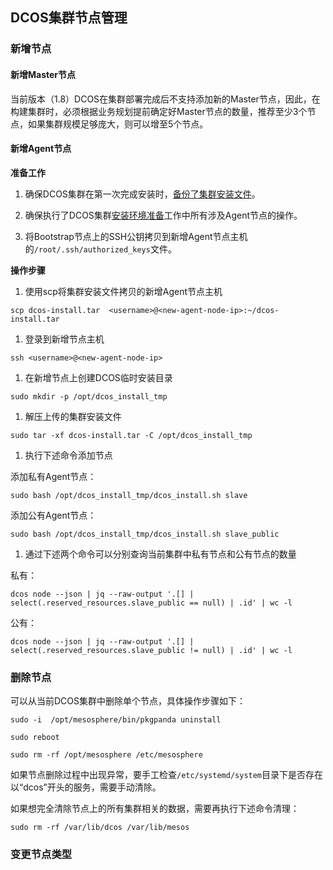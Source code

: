 ## DCOS集群节点管理

### 新增节点

#### 新增Master节点

当前版本（1.8）DCOS在集群部署完成后不支持添加新的Master节点，因此，在构建集群时，必须根据业务规划提前确定好Master节点的数量，推荐至少3个节点，如果集群规模足够庞大，则可以增至5个节点。

#### 新增Agent节点

**准备工作**

1. 确保DCOS集群在第一次完成安装时，[备份了集群安装文件](/dcos-install-backup-installer-file.md)。

2. 确保执行了DCOS集群[安装环境准备](/dcos-install-default.md)工作中所有涉及Agent节点的操作。

3. 将Bootstrap节点上的SSH公钥拷贝到新增Agent节点主机的`/root/.ssh/authorized_keys`文件。


**操作步骤**

1. 使用scp将集群安装文件拷贝的新增Agent节点主机

`scp dcos-install.tar  <username>@<new-agent-node-ip>:~/dcos-install.tar`

1. 登录到新增节点主机

`ssh <username>@<new-agent-node-ip>`

1. 在新增节点上创建DCOS临时安装目录

`sudo mkdir -p /opt/dcos_install_tmp`

1. 解压上传的集群安装文件

`sudo tar -xf dcos-install.tar -C /opt/dcos_install_tmp`

1. 执行下述命令添加节点

添加私有Agent节点：

`sudo bash /opt/dcos_install_tmp/dcos_install.sh slave`

添加公有Agent节点：

`sudo bash /opt/dcos_install_tmp/dcos_install.sh slave_public`

1. 通过下述两个命令可以分别查询当前集群中私有节点和公有节点的数量

私有：

`dcos node --json | jq --raw-output '.[] | select(.reserved_resources.slave_public == null) | .id' | wc -l`

公有：

`dcos node --json | jq --raw-output '.[] | select(.reserved_resources.slave_public != null) | .id' | wc -l`

### 删除节点

可以从当前DCOS集群中删除单个节点，具体操作步骤如下：

```
sudo -i  /opt/mesosphere/bin/pkgpanda uninstall

sudo reboot

sudo rm -rf /opt/mesosphere /etc/mesosphere 
```

如果节点删除过程中出现异常，要手工检查`/etc/systemd/system`目录下是否存在以“dcos”开头的服务，需要手动清除。

如果想完全清除节点上的所有集群相关的数据，需要再执行下述命令清理：

`sudo rm -rf /var/lib/dcos /var/lib/mesos`

### 变更节点类型

